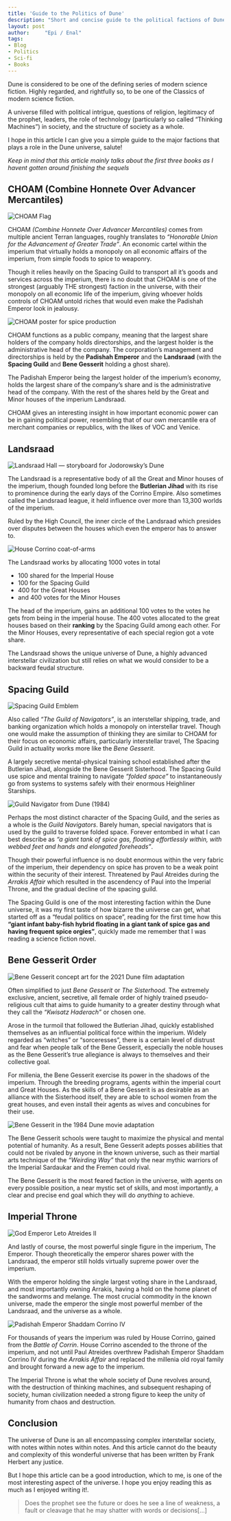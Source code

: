 ```yaml
---
title: 'Guide to the Politics of Dune'
description: "Short and concise guide to the political factions of Dune."
layout: post
author:		"Epi / Enal"
tags:
- Blog
- Politics
- Sci-fi
- Books
---
```


Dune is considered to be one of the defining series of modern science fiction. Highly regarded, and rightfully so, to be one of the Classics of modern science fiction.

A universe filled with political intrigue, questions of religion, legitimacy of the prophet, leaders, the role of technology (particularly so called “Thinking Machines”) in society, and the structure of society as a whole.

I hope in this article I can give you a simple guide to the major factions that plays a role in the Dune universe, salute!

*Keep in mind that this article mainly talks about the first three books as I havent gotten around finishing the sequels*

## CHOAM (Combine Honnete Over Advancer Mercantiles)

![CHOAM Flag]({{site.url}}/assets/images/posts/guide-to-the-politics-of-dune/example1.png)

CHOAM *(Combine Honnete Over Advancer Mercantiles)* comes from multiple ancient Terran languages, roughly translates to *“Honorable Union for the Advancement of Greater Trade”*. An economic cartel within the imperium that virtually holds a monopoly on all economic affairs of the imperium, from simple foods to spice to weaponry.

Though it relies heavily on the Spacing Guild to transport all it’s goods and services across the imperium, there is no doubt that CHOAM is one of the strongest (arguably THE strongest) faction in the universe, with their monopoly on all economic life of the imperium, giving whoever holds controls of CHOAM untold riches that would even make the Padishah Emperor look in jealousy.

![CHOAM poster for spice production]({{site.url}}/assets/images/posts/guide-to-the-politics-of-dune/example2.png)

CHOAM functions as a public company, meaning that the largest share holders of the company holds directorships, and the largest holder is the administrative head of the company. The corporation’s management and directorships is held by the **Padishah Emperor** and the **Landsraad** (with the **Spacing Guild** and **Bene Gesserit** holding a ghost share).

The Padishah Emperor being the largest holder of the imperium’s economy, holds the largest share of the company’s share and is the administrative head of the company. With the rest of the shares held by the Great and Minor houses of the imperium Landsraad.

CHOAM gives an interesting insight in how important economic power can be in gaining political power, resembling that of our own mercantile era of merchant companies or republics, with the likes of VOC and Venice.

## Landsraad

![Landsraad Hall — storyboard for Jodorowsky’s Dune]({{site.url}}/assets/images/posts/guide-to-the-politics-of-dune/example3.png)

The Landsraad is a representative body of all the Great and Minor houses of the imperium, though founded long before the **Butlerian Jihad** with its rise to prominence during the early days of the Corrino Empire. Also sometimes called the Landsraad league, it held influence over more than 13,300 worlds of the imperium.

Ruled by the High Council, the inner circle of the Landsraad which presides over disputes between the houses which even the emperor has to answer to.

![House Corrino coat-of-arms]({{site.url}}/assets/images/posts/guide-to-the-politics-of-dune/example4.png)

The Landsraad works by allocating 1000 votes in total

- 100 shared for the Imperial House
- 100 for the Spacing Guild
- 400 for the Great Houses
- and 400 votes for the Minor Houses

The head of the imperium, gains an additional 100 votes to the votes he gets from being in the imperial house. The 400 votes allocated to the great houses based on their **ranking** by the Spacing Guild among each other. For the Minor Houses, every representative of each special region got a vote share.

The Landsraad shows the unique universe of Dune, a highly advanced interstellar civilization but still relies on what we would consider to be a backward feudal structure.

## Spacing Guild

![Spacing Guild Emblem]({{site.url}}/assets/images/posts/guide-to-the-politics-of-dune/example5.png)

Also called *“The Guild of Navigators”*, is an interstellar shipping, trade, and banking organization which holds a monopoly on interstellar travel. Though one would make the assumption of thinking they are similar to CHOAM for their focus on economic affairs, particularly interstellar travel, The Spacing Guild in actuality works more like the *Bene Gesserit*.

A largely secretive mental-physical training school established after the Butlerian Jihad, alongside the Bene Gesserit Sisterhood. The Spacing Guild use spice and mental training to navigate *“folded space”* to instantaneously go from systems to systems safely with their enormous Heighliner Starships.

![Guild Navigator from Dune (1984)]({{site.url}}/assets/images/posts/guide-to-the-politics-of-dune/example6.png)

Perhaps the most distinct character of the Spacing Guild, and the series as a whole is the *Guild Navigators*. Barely human, special navigators that is used by the guild to traverse folded space. Forever entombed in what I can best describe as *“a giant tank of spice gas, floating effortlessly within, with webbed feet and hands and elongated foreheads”*.

Though their powerful influence is no doubt enormous within the very fabric of the imperium, their dependency on spice has proven to be a weak point within the security of their interest. Threatened by Paul Atreides during the *Arrakis Affair* which resulted in the ascendency of Paul into the Imperial Throne, and the gradual decline of the spacing guild.

The Spacing Guild is one of the most interesting faction within the Dune universe, it was my first taste of how bizarre the universe can get, what started off as a “feudal politics on space”, reading for the first time how this **“giant infant baby-fish hybrid floating in a giant tank of spice gas and having frequent spice orgies”**, quickly made me remember that I was reading a science fiction novel.

## Bene Gesserit Order

![Bene Gesserit concept art for the 2021 Dune film adaptation]({{site.url}}/assets/images/posts/guide-to-the-politics-of-dune/example7.png)

Often simplified to just *Bene Gesserit* or *The Sisterhood*. The extremely exclusive, ancient, secretive, all female order of highly trained pseudo-religious cult that aims to guide humanity to a greater destiny through what they call the *“Kwisatz Haderach”* or chosen one.

Arose in the turmoil that followed the Butlerian Jihad, quickly established themselves as an influential political force within the imperium. Widely regarded as “witches” or “sorceresses”, there is a certain level of distrust and fear when people talk of the Bene Gesserit, especially the noble houses as the Bene Gesserit’s true allegiance is always to themselves and their collective goal.

For millenia, the Bene Gesserit exercise its power in the shadows of the imperium. Through the breeding programs, agents within the imperial court and Great Houses. As the skills of a Bene Gesserit is as desirable as an alliance with the Sisterhood itself, they are able to school women from the great houses, and even install their agents as wives and concubines for their use.

![Bene Gesserit in the 1984 Dune movie adaptation]({{site.url}}/assets/images/posts/guide-to-the-politics-of-dune/example8.png)

The Bene Gesserit schools were taught to maximize the physical and mental potential of humanity. As a result, Bene Gesserit adepts posses abilities that could not be rivaled by anyone in the known universe, such as their martial arts technique of the *“Weirding Way”* that only the near mythic warriors of the Imperial Sardaukar and the Fremen could rival.

The Bene Gesserit is the most feared faction in the universe, with agents on every possible position, a near mystic set of skills, and most importantly, a clear and precise end goal which they will do *anything* to achieve.

## Imperial Throne

![God Emperor Leto Atreides II]({{site.url}}/assets/images/posts/guide-to-the-politics-of-dune/example9.png)

And lastly of course, the most powerful single figure in the imperium, The Emperor. Though theoretically the emperor shares power with the Landsraad, the emperor still holds virtually supreme power over the imperium.

With the emperor holding the single largest voting share in the Landsraad, and most importantly owning Arrakis, having a hold on the home planet of the sandworms and melange. The most crucial commodity in the known universe, made the emperor the single most powerful member of the Landsraad, and the universe as a whole.

![Padishah Emperor Shaddam Corrino IV]({{site.url}}/assets/images/posts/guide-to-the-politics-of-dune/example10.png)

For thousands of years the imperium was ruled by House Corrino, gained from the *Battle of Corrin*. House Corrino ascended to the throne of the imperium, and not until Paul Atreides overthrew Padishah Emperor Shaddam Corrino IV during the *Arrakis Affair* and replaced the millenia old royal family and brought forward a new age to the imperium.

The Imperial Throne is what the whole society of Dune revolves around, with the destruction of thinking machines, and subsequent reshaping of society, human civilization needed a strong figure to keep the unity of humanity from chaos and destruction.

## Conclusion

The universe of Dune is an all encompassing complex interstellar society, with notes within notes within notes. And this article cannot do the beauty and complexity of this wonderful universe that has been written by Frank Herbert any justice.

But I hope this article can be a good introduction, which to me, is one of the most interesting aspect of the universe. I hope you enjoy reading this as much as I enjoyed writing it!.

> Does the prophet see the future or does he see a line of weakness, a fault or cleavage that he may shatter with words or decisions[…]
